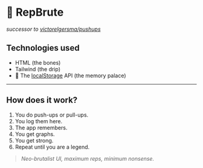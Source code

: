# 🦾 RepBrute

_successor to [victorelgersma/pushups](https://github.com/victorelgersma/pushups)_

## Technologies used

- HTML (the bones)
- Tailwind (the drip)
- 📀 The [localStorage](https://developer.mozilla.org/en-US/docs/Web/API/Window/localStorage) API (the memory palace)

---

## How does it work?

1. You do push-ups or pull-ups.  
2. You log them here.  
3. The app remembers.  
4. You get graphs.  
5. You get strong.  
6. Repeat until you are a legend.

> _Neo-brutalist UI, maximum reps, minimum nonsense._